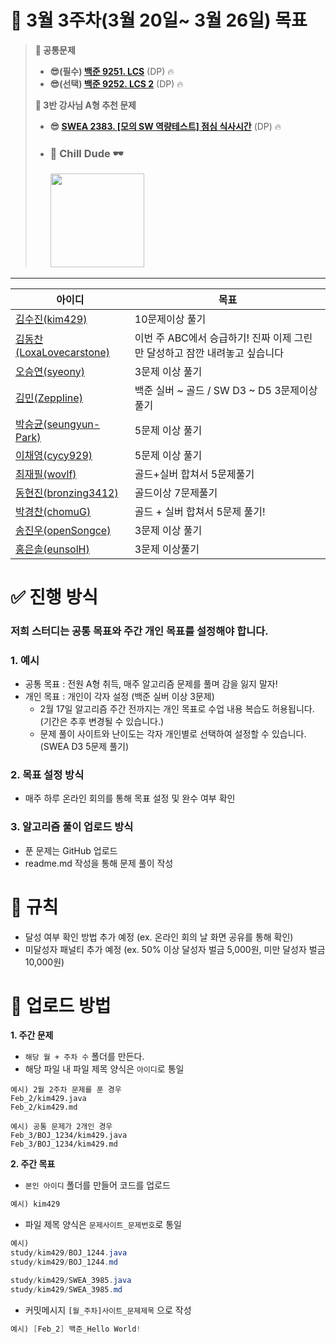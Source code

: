 # 🎯 3월 3주차(3월 20일~ 3월 26일) 목표
> **📝 공통문제**  
> - **😎(필수) [백준 9251. LCS](https://www.acmicpc.net/problem/9251)** (DP) 🔥
> - **😎(선택) [백준 9252. LCS 2](https://www.acmicpc.net/problem/9252)** (DP) 🔥
>
> **📝 3반 강사님 A형 추천 문제** 
> - **😎 [SWEA 2383. [모의 SW 역량테스트] 점심 식사시간](https://swexpertacademy.com/main/code/problem/problemDetail.do?contestProbId=AV5-BEE6AK0DFAVl&)** (DP) 🔥 
> - ### **🌟 Chill Dude 🕶️**  <p float="left"><img src="https://media.tenor.com/1YXq17YXn98AAAAC/chill-dude-chill.gif" width="150" /></p>
---

|         **아이디** |                          **목표** |
| --- | --- |
| [김수진(kim429)](https://github.com/kim429) | 10문제이상 풀기 |
| [김동찬(LoxaLovecarstone)](https://github.com/LoxaLovecarstone) | 이번 주 ABC에서 승급하기! 진짜 이제 그린만 달성하고 잠깐 내려놓고 싶습니다 |
| [오승연(syeony)](https://github.com/syeony) | 3문제 이상 풀기 |
| [김민(ZeppIine)](https://github.com/ZeppIine) | 백준 실버 ~ 골드 / SW D3 ~ D5 3문제이상 풀기 |
| [박승균(seungyun-Park)](https://github.com/seungyun-Park) | 5문제 이상 풀기 |
| [이채영(cycy929)](https://github.com/cycy929) | 5문제 이상 풀기 |
| [최재필(wovlf)](https://github.com/wovlf) | 골드+실버 합쳐서 5문제풀기 |
| [동현진(bronzing3412)](https://github.com/bronzing3412) | 골드이상 7문제풀기 |
| [박경찬(chomuG)](https://github.com/chomuG) | 골드 + 실버 합쳐서 5문제 풀기! |
| [송진우(openSongce)](https://github.com/openSongce) | 3문제 이상 풀기 |
| [홍은솔(eunsolH)](https://github.com/eunsolH) | 3문제 이상풀기 |

# ✅ 진행 방식

### 저희 스터디는 **공통 목표**와 주간 **개인 목표**를 설정해야 합니다.

### 1. 예시

- 공통 목표 : 전원 A형 취득, 매주 알고리즘 문제를 풀며 감을 잃지 말자!
- 개인 목표 : 개인이 각자 설정 (백준 실버 이상 3문제)
    - 2월 17일 알고리즘 주간 전까지는 개인 목표로 수업 내용 복습도 허용됩니다. (기간은 추후 변경될 수 있습니다.)
    - 문제 풀이 사이트와 난이도는 각자 개인별로 선택하여 설정할 수 있습니다. (SWEA D3 5문제 풀기)

### 2. 목표 설정 방식

- 매주 하루 온라인 회의를 통해 목표 설정 및 완수 여부 확인

### 3. 알고리즘 풀이 업로드 방식

- 푼 문제는 GitHub 업로드
- readme.md 작성을 통해 문제 풀이 작성

# 💸 규칙

- 달성 여부 확인 방법 추가 예정 (ex. 온라인 회의 날 화면 공유를 통해 확인)
- 미달성자 패널티 추가 예정 (ex. 50% 이상 달성자 벌금 5,000원, 미만 달성자 벌금 10,000원)

# **📂 업로드 방법**

**1. 주간 문제**

- `해당 월 + 주차 수` 폴더를 만든다.
- 해당 파일 내 파일 제목 양식은 `아이디`로 통일

```
예시) 2월 2주차 문제를 푼 경우
Feb_2/kim429.java
Feb_2/kim429.md

예시) 공통 문제가 2개인 경우
Feb_3/BOJ_1234/kim429.java
Feb_3/BOJ_1234/kim429.md
```

**2. 주간 목표**

- `본인 아이디` 폴더를 만들어 코드를 업로드

```java
예시) kim429
```

- 파일 제목 양식은 `문제사이트_문제번호`로 통일

```java
예시)
study/kim429/BOJ_1244.java
study/kim429/BOJ_1244.md

study/kim429/SWEA_3985.java
study/kim429/SWEA_3985.md

```

- 커밋메시지 `[월_주차]사이트_문제제목` 으로 작성

```java
예시) [Feb_2] 백준_Hello World!
```
